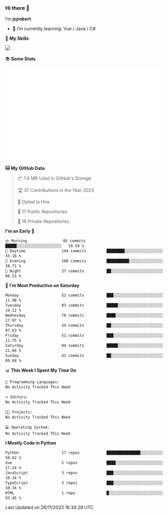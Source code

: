 ### Hi there 👋

I’m **jcjrobert**.

- 🌱 I’m currently learning: Vue / Java / C#

🌟 **My Skills**

![](https://img.shields.io/badge/-Python-3e74a2?style=flat-square&logo=Python&logoColor=fff)

📚 **Some Stats**

![](https://github.com/jcjrobert/github-stats/blob/master/generated/overview.svg)

<!--START_SECTION:waka-->
**🐱 My GitHub Data** 

> 📦 1.6 MB Used in GitHub's Storage 
 > 
> 🏆 37 Contributions in the Year 2023
 > 
> 💼 Opted to Hire
 > 
> 📜 17 Public Repositories 
 > 
> 🔑 18 Private Repositories 
 > 
**I'm an Early 🐤** 

```text
🌞 Morning                85 commits          █████░░░░░░░░░░░░░░░░░░░░   19.59 % 
🌆 Daytime                144 commits         ████████░░░░░░░░░░░░░░░░░   33.18 % 
🌃 Evening                168 commits         ██████████░░░░░░░░░░░░░░░   38.71 % 
🌙 Night                  37 commits          ██░░░░░░░░░░░░░░░░░░░░░░░   08.53 % 
```
📅 **I'm Most Productive on Saturday** 

```text
Monday                   52 commits          ███░░░░░░░░░░░░░░░░░░░░░░   11.98 % 
Tuesday                  83 commits          █████░░░░░░░░░░░░░░░░░░░░   19.12 % 
Wednesday                78 commits          ████░░░░░░░░░░░░░░░░░░░░░   17.97 % 
Thursday                 34 commits          ██░░░░░░░░░░░░░░░░░░░░░░░   07.83 % 
Friday                   51 commits          ███░░░░░░░░░░░░░░░░░░░░░░   11.75 % 
Saturday                 94 commits          █████░░░░░░░░░░░░░░░░░░░░   21.66 % 
Sunday                   42 commits          ██░░░░░░░░░░░░░░░░░░░░░░░   09.68 % 
```


📊 **This Week I Spent My Time On** 

```text
💬 Programming Languages: 
No Activity Tracked This Week

🔥 Editors: 
No Activity Tracked This Week

🐱‍💻 Projects: 
No Activity Tracked This Week

💻 Operating System: 
No Activity Tracked This Week
```

**I Mostly Code in Python** 

```text
Python                   17 repos            ███████████████░░░░░░░░░░   58.62 % 
Vue                      5 repos             ████░░░░░░░░░░░░░░░░░░░░░   17.24 % 
JavaScript               3 repos             ███░░░░░░░░░░░░░░░░░░░░░░   10.34 % 
TypeScript               3 repos             ███░░░░░░░░░░░░░░░░░░░░░░   10.34 % 
HTML                     1 repo              █░░░░░░░░░░░░░░░░░░░░░░░░   03.45 % 
```




 Last Updated on 26/11/2023 18:34:28 UTC
<!--END_SECTION:waka-->
